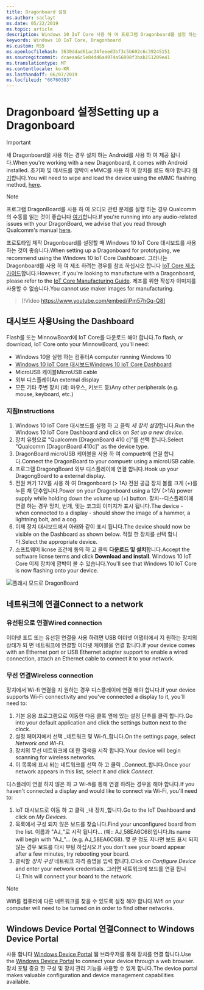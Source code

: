 ```yaml
---
title: Dragonboard 설정
ms.author: saclayt
ms.date: 05/22/2019
ms.topic: article
description: Windows 10 IoT Core 사용 하 여 프로그램 Dragonboard를 설정 하는 방법에 알아봅니다.
keywords: Windows 10 IoT Core, Dragonboard
ms.custom: RS5
ms.openlocfilehash: 3630ddad61ac34feeed3bf3c5b602c6c39245151
ms.sourcegitcommit: dcaeaa6c5e84dd6a4974a56098f3bab151209e41
ms.translationtype: MT
ms.contentlocale: ko-KR
ms.lasthandoff: 06/07/2019
ms.locfileid: "66760383"
---
```

# <a name="setting-up-a-dragonboard"></a><span data-ttu-id="d77a1-104">Dragonboard 설정</span><span class="sxs-lookup"><span data-stu-id="d77a1-104">Setting up a Dragonboard</span></span>

> [!IMPORTANT]
> <span data-ttu-id="d77a1-105">새 Dragonboard을 사용 하는 경우 설치 하는 Android를 사용 하 여 제공 됩니다.</span><span class="sxs-lookup"><span data-stu-id="d77a1-105">When you're working with a new Dragonboard, it comes with Android installed.</span></span> <span data-ttu-id="d77a1-106">초기화 및 메서드를 깜박이 eMMC를 사용 하 여 장치를 로드 해야 합니다 [여기](https://docs.microsoft.com/en-us/windows/iot-core/tutorials/qualcomm)합니다.</span><span class="sxs-lookup"><span data-stu-id="d77a1-106">You will need to wipe and load the device using the eMMC flashing method, [here](https://docs.microsoft.com/en-us/windows/iot-core/tutorials/qualcomm).</span></span>

> [!NOTE]
> <span data-ttu-id="d77a1-107">프로그램 DragonBoard를 사용 하 여 오디오 관련 문제를 실행 하는 경우 Qualcomm의 수동를 읽는 것이 좋습니다 [여기](https://developer.qualcomm.com/download/db410c/stereo-connector-and-audio-routing-application-note.pdf)합니다.</span><span class="sxs-lookup"><span data-stu-id="d77a1-107">If you're running into any audio-related issues with your DragonBoard, we advise that you read through Qualcomm's manual [here](https://developer.qualcomm.com/download/db410c/stereo-connector-and-audio-routing-application-note.pdf).</span></span> 

<span data-ttu-id="d77a1-108">프로토타입 제작 Dragonboard를 설정할 때 Windows 10 IoT Core 대시보드를 사용 하는 것이 좋습니다.</span><span class="sxs-lookup"><span data-stu-id="d77a1-108">When setting up a Dragonboard for prototyping, we recommend using the Windows 10 IoT Core Dashboard.</span></span> <span data-ttu-id="d77a1-109">그러나는 Dragonboard를 사용 하 여 제조 하려는 경우를 참조 하십시오 합니다 [IoT Core 제조 가이드](https://docs.microsoft.com/en-us/windows-hardware/manufacture/iot/iot-core-manufacturing-guide)합니다.</span><span class="sxs-lookup"><span data-stu-id="d77a1-109">However, if you're looking to manufacture with a Dragonboard, please refer to the [IoT Core Manufacturing Guide](https://docs.microsoft.com/en-us/windows-hardware/manufacture/iot/iot-core-manufacturing-guide).</span></span> <span data-ttu-id="d77a1-110">제조를 위한 작성자 이미지를 사용할 수 없습니다.</span><span class="sxs-lookup"><span data-stu-id="d77a1-110">You cannot use maker images for manufacturing.</span></span>
<br>
> [!Video https://www.youtube.com/embed/iPm57hGq-Q8]

## <a name="using-the-dashboard"></a><span data-ttu-id="d77a1-111">대시보드 사용</span><span class="sxs-lookup"><span data-stu-id="d77a1-111">Using the Dashboard</span></span>

<span data-ttu-id="d77a1-112">Flash를 또는 MinnowBoard에 IoT Core를 다운로드 해야 합니다.</span><span class="sxs-lookup"><span data-stu-id="d77a1-112">To flash, or download, IoT Core onto your MinnowBoard, you'll need:</span></span>
* <span data-ttu-id="d77a1-113">Windows 10을 실행 하는 컴퓨터</span><span class="sxs-lookup"><span data-stu-id="d77a1-113">A computer running Windows 10</span></span> 
* [<span data-ttu-id="d77a1-114">Windows 10 IoT Core 대시보드</span><span class="sxs-lookup"><span data-stu-id="d77a1-114">Windows 10 IoT Core Dashboard</span></span>](https://docs.microsoft.com/windows/iot-core/downloads)
* <span data-ttu-id="d77a1-115">MicroUSB 케이블</span><span class="sxs-lookup"><span data-stu-id="d77a1-115">MicroUSB cable</span></span>
* <span data-ttu-id="d77a1-116">외부 디스플레이</span><span class="sxs-lookup"><span data-stu-id="d77a1-116">An external display</span></span>
* <span data-ttu-id="d77a1-117">모든 기타 주변 장치 (예: 마우스, 키보드 등)</span><span class="sxs-lookup"><span data-stu-id="d77a1-117">Any other peripherals (e.g. mouse, keyboard, etc.)</span></span>

### <a name="instructions"></a><span data-ttu-id="d77a1-118">지침</span><span class="sxs-lookup"><span data-stu-id="d77a1-118">Instructions</span></span>

1. <span data-ttu-id="d77a1-119">Windows 10 IoT Core 대시보드를 실행 하 고 클릭 *새 장치 설정*합니다.</span><span class="sxs-lookup"><span data-stu-id="d77a1-119">Run the Windows 10 IoT Core Dashboard and click on *Set up a new device*.</span></span>
2. <span data-ttu-id="d77a1-120">장치 유형으로 "Qualcomm [DragonBoard 410 c]"를 선택 합니다.</span><span class="sxs-lookup"><span data-stu-id="d77a1-120">Select "Qualcomm [DragonBoard 410c]" as the device type.</span></span>
3. <span data-ttu-id="d77a1-121">DragonBoard microUSB 케이블을 사용 하 여 compuetr에 연결 합니다.</span><span class="sxs-lookup"><span data-stu-id="d77a1-121">Connect the DragonBoard to your compuetr using a microUSB cable.</span></span>
4. <span data-ttu-id="d77a1-122">프로그램 DragongBoard 외부 디스플레이에 연결 합니다.</span><span class="sxs-lookup"><span data-stu-id="d77a1-122">Hook up your DragongBoard to a external display.</span></span>
5. <span data-ttu-id="d77a1-123">전원 켜기 12V를 사용 하 여 Dragonboard (> 1A) 전원 공급 장치 볼륨 크게 (+)를 누른 채 단추입니다.</span><span class="sxs-lookup"><span data-stu-id="d77a1-123">Power on your Dragonboard using a 12V (>1A) power supply while holding down the volume up (+) button.</span></span> <span data-ttu-id="d77a1-124">장치--디스플레이에 연결 하는 경우 망치, 번개, 및는 코그의 이미지가 표시 됩니다.</span><span class="sxs-lookup"><span data-stu-id="d77a1-124">The device - when connected to a display - should show the image of a hammer, a lightning bolt, and a cog.</span></span>
6. <span data-ttu-id="d77a1-125">이제 장치 대시보드에서 아래와 같이 표시 됩니다.</span><span class="sxs-lookup"><span data-stu-id="d77a1-125">The device should now be visible on the Dashboard as shown below.</span></span> <span data-ttu-id="d77a1-126">적절 한 장치를 선택 합니다.</span><span class="sxs-lookup"><span data-stu-id="d77a1-126">Select the appropriate device.</span></span>
7. <span data-ttu-id="d77a1-127">소프트웨어 licnse 조건에 동의 하 고 클릭 **다운로드 및 설치**합니다.</span><span class="sxs-lookup"><span data-stu-id="d77a1-127">Accept the software licnse terms and click **Download and install**.</span></span> <span data-ttu-id="d77a1-128">Windows 10 IoT Core 이제 장치에 깜박이 볼 수 있습니다.</span><span class="sxs-lookup"><span data-stu-id="d77a1-128">You'll see that Windows 10 IoT Core is now flashing onto your device.</span></span>

![플래시 모드로 DragonBoard](../media/DeviceSetup/db4.png)

## <a name="connect-to-a-network"></a><span data-ttu-id="d77a1-130">네트워크에 연결</span><span class="sxs-lookup"><span data-stu-id="d77a1-130">Connect to a network</span></span>
### <a name="wired-connection"></a><span data-ttu-id="d77a1-131">유선된으로 연결</span><span class="sxs-lookup"><span data-stu-id="d77a1-131">Wired connection</span></span>
<span data-ttu-id="d77a1-132">이더넷 포트 또는 유선된 연결을 사용 하려면 USB 이더넷 어댑터에서 지 원하는 장치의 상태가 되 면 네트워크에 연결할 이더넷 케이블을 연결 합니다.</span><span class="sxs-lookup"><span data-stu-id="d77a1-132">If your device comes with an Ethernet port or USB Ethernet adapter support to enable a wired connection, attach an Ethernet cable to connect it to your network.</span></span>

### <a name="wireless-connection"></a><span data-ttu-id="d77a1-133">무선 연결</span><span class="sxs-lookup"><span data-stu-id="d77a1-133">Wireless connection</span></span>
<span data-ttu-id="d77a1-134">장치에서 Wi-fi 연결을 지 원하는 경우 디스플레이에 연결 해야 합니다.</span><span class="sxs-lookup"><span data-stu-id="d77a1-134">If your device supports Wi-Fi connectivity and you've connected a display to it, you'll need to:</span></span>

1. <span data-ttu-id="d77a1-135">기본 응용 프로그램으로 이동한 다음 클록 옆에 있는 설정 단추를 클릭 합니다.</span><span class="sxs-lookup"><span data-stu-id="d77a1-135">Go into your default application and click the settings button next to the clock.</span></span>
2. <span data-ttu-id="d77a1-136">설정 페이지에서 선택 _네트워크 및 Wi-fi_합니다.</span><span class="sxs-lookup"><span data-stu-id="d77a1-136">On the settings page, select _Network and Wi-Fi_.</span></span>
3. <span data-ttu-id="d77a1-137">장치의 무선 네트워크에 대 한 검색을 시작 합니다.</span><span class="sxs-lookup"><span data-stu-id="d77a1-137">Your device will begin scanning for wireless networks.</span></span>
4. <span data-ttu-id="d77a1-138">이 목록에 표시 되는 네트워크를 선택 하 고 클릭 _Connect_합니다.</span><span class="sxs-lookup"><span data-stu-id="d77a1-138">Once your network appears in this list, select it and click _Connect_.</span></span>

<span data-ttu-id="d77a1-139">디스플레이 연결 하지 않은 하 고 Wi-fi를 통해 연결 하려는 경우을 해야 합니다.</span><span class="sxs-lookup"><span data-stu-id="d77a1-139">If you haven't connected a display and would like to connect via Wi-Fi, you'll need to:</span></span>

1. <span data-ttu-id="d77a1-140">IoT 대시보드로 이동 하 고 클릭 _내 장치_합니다.</span><span class="sxs-lookup"><span data-stu-id="d77a1-140">Go to the IoT Dashboard and click on _My Devices_.</span></span>
2. <span data-ttu-id="d77a1-141">목록에서 구성 되지 않은 보드를 찾습니다.</span><span class="sxs-lookup"><span data-stu-id="d77a1-141">Find your unconfigured board from the list.</span></span> <span data-ttu-id="d77a1-142">이름과 "AJ_"로 시작 됩니다... (예:: AJ_58EA6C68)입니다.</span><span class="sxs-lookup"><span data-stu-id="d77a1-142">Its name will begin with "AJ_"... (e.g. AJ_58EA6C68).</span></span> <span data-ttu-id="d77a1-143">몇 분 정도 지나면 보드 표시 되지 않는 경우 보드를 다시 부팅 하십시오.</span><span class="sxs-lookup"><span data-stu-id="d77a1-143">If you don't see your board appear after a few minutes, try rebooting your board.</span></span>
3. <span data-ttu-id="d77a1-144">클릭할 _장치 구성_ 네트워크 자격 증명을 입력 합니다.</span><span class="sxs-lookup"><span data-stu-id="d77a1-144">Click on _Configure Device_ and enter your network credentials.</span></span> <span data-ttu-id="d77a1-145">그러면 네트워크에 보드를 연결 됩니다.</span><span class="sxs-lookup"><span data-stu-id="d77a1-145">This will connect your board to the network.</span></span>

> [!NOTE]
> <span data-ttu-id="d77a1-146">Wifi를 컴퓨터에 다른 네트워크를 찾을 수 있도록 설정 해야 합니다.</span><span class="sxs-lookup"><span data-stu-id="d77a1-146">Wifi on your computer will need to be turned on in order to find other networks.</span></span>

## <a name="connect-to-windows-device-portal"></a><span data-ttu-id="d77a1-147">Windows Device Portal 연결</span><span class="sxs-lookup"><span data-stu-id="d77a1-147">Connect to Windows Device Portal</span></span>

<span data-ttu-id="d77a1-148">사용 합니다 [Windows Device Portal](../manage-your-device/DevicePortal.md) 웹 브라우저를 통해 장치를 연결 합니다.</span><span class="sxs-lookup"><span data-stu-id="d77a1-148">Use the [Windows Device Portal](../manage-your-device/DevicePortal.md) to connect your device through a web browser.</span></span> <span data-ttu-id="d77a1-149">장치 포털 중요 한 구성 및 장치 관리 기능을 사용할 수 있게 합니다.</span><span class="sxs-lookup"><span data-stu-id="d77a1-149">The device portal makes valuable configuration and device management capabilities available.</span></span> 

